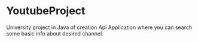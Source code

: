 # YoutubeProject

University project in Java of creation Api Application where you can search some basic info about desired channel.
